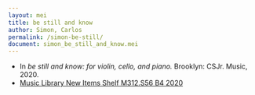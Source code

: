 ```yaml
---
layout: mei
title: be still and know
author: Simon, Carlos
permalink: /simon-be-still/
document: simon_be_still_and_know.mei
---
```


- In *be still and know: for violin, cello, and piano.* Brooklyn: CSJr. Music, 2020.
- <a href="https://tufts-primo.hosted.exlibrisgroup.com/permalink/f/bnf7qa/01TUN_ALMA21278577940003851" target="_blank">Music Library New Items Shelf M312.S56 B4 2020</a>
